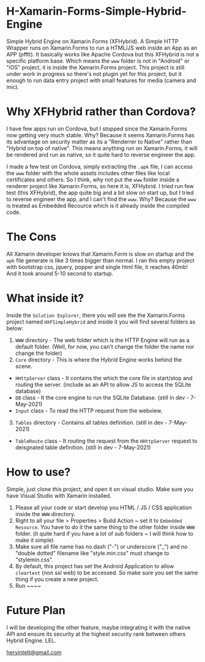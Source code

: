 # H-Xamarin-Forms-Simple-Hybrid-Engine
 Simple Hybrid Engine on Xamarin Forms (XFHybrid). A Simple HTTP Wrapper runs on Xamarin.Forms to run a HTML/JS web inside an App as an APP (pfftt). It basically works like Apache Cordova but this XFHybrid is not a specific platform base. Which means the `www` folder is not in "Android" or "iOS" project, it is inside the Xamarin.Forms project. This project is still under work in progress so there's not plugin yet for this project, but it enough to run data entry project with small features for media (camera and mic).
 
 # Why XFHybrid rather than Cordova?
 I have few apps run on Cordova, but I stopped since the Xamarin.Forms now getting very much stable. Why? Because it seems Xamarin.Forms has its advantage on security matter as its a "Renderrer to Native" rather than "Hybrid on top of native". This means anything run on Xamarin.Forms, it will be rendered and run as native, so it quite hard to reverse engineer the app.
 
 I made a few test on Cordova, simply extracting the `.apk` file, I can access the `www` folder with the whole assets includes other files like local certificates and others. So I think, why not put the `www` folder inside a renderer project like Xamarin.Forms, so here it is, XFHybrid. I tried run few test (this XFHybrid), the app quite big and a bit slow on start up, but I tried to reverse engineer the app, and I can't find the `www`. Why? Because the `www` is treated as Embedded Recource which is it already inside the compiled code.
 
 # The Cons
All Xamarin developer knows that Xamarin.Form is slow on startup and the `apk` file generate is like 3 times bigger than normal. I ran this empty project with bootstrap css, jquery, popper and single html file, it reaches 40mb! And it took around 5-10 second to startup. 

# What inside it?
Inside the `Solution Explorer`, there you will see the the Xamarin.Forms project named `HXFSimpleHybrid` and inside it you will find several folders as below:

1. `WWW` directory - The web folder which is the HTTP Engine will run as a default folder. (Well, for now, you can't change the folder the name nor change the folder)
2. `Core` directory - This is where the Hybrid Engine works behind the scene.  
- `HHttpServer` class - It contains the  which the core file in start/stop and routing the server. (include as an API to allow JS to access the SQLite database)
- `DB` class - It the core engine to run the SQLite Database. (still in dev - 7-May-2021)
- `Input` class - To read the HTTP request from the webview.
3. `Tables` directory - Contains all tables definition. (still in dev - 7-May-2021)
- `TableRoute` class - It routing the request from the `HHttpServer` request to deisgnated table definition. (still in dev - 7-May-2021)

# How to use?
Simple, just clone this project, and open it on visual studio. Make sure you have Visual Studio with Xamarin installed.

1. Please all your code or start develop you HTML / JS / CSS application inside the `WWW` directory.
2. Right to all your file > Properties > Build Action ~ set it to `Embedded Resource`. You have to do it the same thing to the other folder inside `WWW` folder. (it quite hard if you have a lot of sub folders ~ I will think how to make it simple)
3. Make sure all file name has no dash ("-") or underscore ("_") and no "double dotted" filename like "style.min.css" must change to "stylemin.css".
4. By default, this project has set the Android Application to allow `cleartext` (non ssl web) to be accessed. So make sure you set the same thing if you create a new project.
5. Run ~~~~

# Future Plan
I will be developing the other feature, maybe integrating it with the native API and ensure its security at the highest security rank between others Hybrid Engine. LEL.

heryintelt@gmail.com

